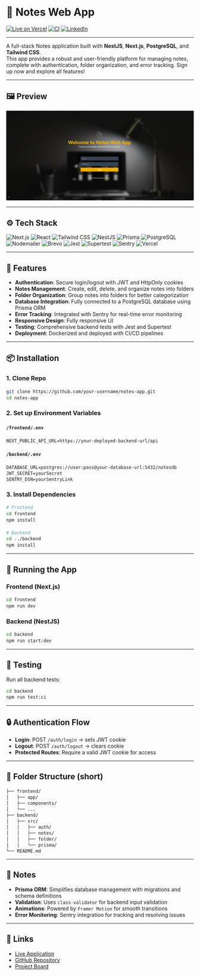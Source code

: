 # 📝 Notes Web App

[![Live on Vercel](https://img.shields.io/badge/Live-Vercel-000?logo=vercel)](https://notes-web-app-tan.vercel.app/)
[![CI](https://img.shields.io/github/actions/workflow/status/Hikko218/Notes-Web-App/backend-test.yml?label=Build&logo=githubactions)](https://github.com/Hikko218/My-Portfolio/actions)
[![LinkedIn](https://img.shields.io/badge/LinkedIn-Connect-blue?logo=linkedin)](https://www.linkedin.com/in/heiko-ries-b35778374)

---

A full-stack Notes application built with **NestJS**, **Next.js**, **PostgreSQL**, and **Tailwind CSS**.  
This app provides a robust and user-friendly platform for managing notes, complete with authentication, folder organization, and error tracking.
Sign up now and explore all features!

---

## 🖼️ Preview

![Screenshot](./Frontend/public/Notes_App_Titel_Picture.png)

---

## ⚙️ Tech Stack

![Next.js](https://img.shields.io/badge/Next.js-15-000?logo=next.js)
![React](https://img.shields.io/badge/React-19-61DAFB?logo=react)
![Tailwind CSS](https://img.shields.io/badge/Tailwind_CSS-Styling-38BDF8?logo=tailwindcss)
![NestJS](https://img.shields.io/badge/NestJS-11-E0234E?logo=nestjs)
![Prisma](https://img.shields.io/badge/Prisma-ORM-2D3748?logo=prisma)
![PostgreSQL](https://img.shields.io/badge/PostgreSQL-DB-4169E1?logo=postgresql)
![Nodemailer](https://img.shields.io/badge/Nodemailer-Email-009688?logo=gmail)
![Brevo](https://img.shields.io/badge/Brevo-SMTP-074A64?logo=maildotru)
![Jest](https://img.shields.io/badge/Jest-Tests-C21325?logo=jest)
![Supertest](https://img.shields.io/badge/Supertest-E2E_Tests-555555)
![Sentry](https://img.shields.io/badge/Sentry-Monitoring-362D59?logo=sentry)
![Vercel](https://img.shields.io/badge/Deployed_on-Vercel-000?logo=vercel)

---

## 🌟 Features

- **Authentication**: Secure login/logout with JWT and HttpOnly cookies
- **Notes Management**: Create, edit, delete, and organize notes into folders
- **Folder Organization**: Group notes into folders for better categorization
- **Database Integration**: Fully connected to a PostgreSQL database using Prisma ORM
- **Error Tracking**: Integrated with Sentry for real-time error monitoring
- **Responsive Design**: Fully responsive UI
- **Testing**: Comprehensive backend tests with Jest and Supertest
- **Deployment**: Dockerized and deployed with CI/CD pipelines

---

## 📦 Installation

### 1. Clone Repo

```bash
git clone https://github.com/your-username/notes-app.git
cd notes-app
```

### 2. Set up Environment Variables

#### `/frontend/.env`

```
NEXT_PUBLIC_API_URL=https://your-deployed-backend-url/api
```

#### `/backend/.env`

```
DATABASE_URL=postgres://user:pass@your-database-url:5432/notesdb
JWT_SECRET=yourSecret
SENTRY_DSN=yourSentryLink
```

### 3. Install Dependencies

```bash
# Frontend
cd frontend
npm install

# Backend
cd ../backend
npm install
```

---

## 🚀 Running the App

### Frontend (Next.js)

```bash
cd frontend
npm run dev
```

### Backend (NestJS)

```bash
cd backend
npm run start:dev
```

---

## 🧪 Testing

Run all backend tests:

```bash
cd backend
npm run test:ci
```

---

## 🔒 Authentication Flow

- **Login**: POST `/auth/login` → sets JWT cookie
- **Logout**: POST `/auth/logout` → clears cookie
- **Protected Routes**: Require a valid JWT cookie for access

---

## 📁 Folder Structure (short)

```
├── frontend/
│   ├── app/
│   ├── components/
│   └── ...
├── backend/
│   ├── src/
│   │   ├── auth/
│   │   ├── notes/
│   │   ├── folder/
│   │   └── prisma/
└── README.md
```

---

## 🧠 Notes

- **Prisma ORM**: Simplifies database management with migrations and schema definitions
- **Validation**: Uses `class-validator` for backend input validation
- **Animations**: Powered by `Framer Motion` for smooth transitions
- **Error Monitoring**: Sentry integration for tracking and resolving issues

---

## 🔗 Links

- [Live Application](https://notes-web-app-tan.vercel.app/)
- [GitHub Repository](https://github.com/Hikko218/Notes-Web-App)
- [Project Board](https://github.com/Hikko218/Notes-Web-App/projects)
